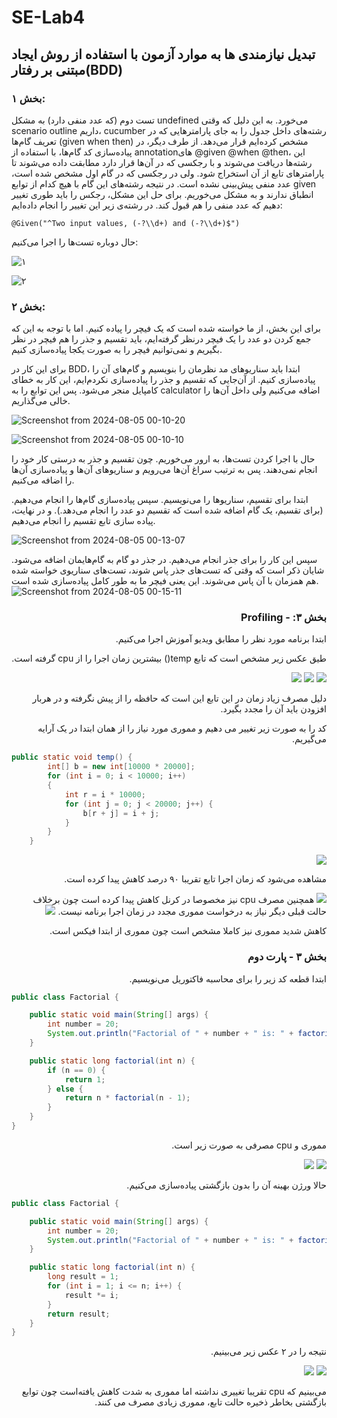 # SE-Lab4

## تبدیل نیازمندی ها به موارد آزمون با استفاده از روش ایجاد مبتنی بر رفتار(BDD)
### بخش ۱:
تست دوم (که عدد منفی دارد) به مشکل undefined می‌خورد. به این دلیل که وقتی scenario outline داریم، cucumber رشته‌های داخل جدول را به جای پارامتر‌هایی که در تعریف گام‌ها (given when then) مشخص کرده‌ایم قرار می‌دهد. از طرف دیگر، در پیاده‌سازی کد گام‌ها، با استفاده از annotation‌های @given  @when @then، این رشته‌ها دریافت می‌شوند و با رجکسی که در آن‌ها قرار دارد مطابقت داده می‌شوند تا پارامتر‌های تابع از آن استخراج شود. ولی در رجکسی که در گام اول مشخص شده است، عدد منفی پیش‌بینی نشده است. در نتیجه رشته‌های این گام با هیچ کدام از توابع given انطباق ندارند و به مشکل می‌خوریم. برای حل این مشکل، رجکس را باید طوری تغییر دهیم که عدد منفی را هم قبول کند. در رشته‌ی زیر این تغییر را انجام داده‌ایم:

    @Given("^Two input values, (-?\\d+) and (-?\\d+)$")
    
حال دوباره تست‌ها را اجرا می‌کنیم:

![۱](https://github.com/user-attachments/assets/fee42429-78f2-4f1b-abb8-cacfb903fad2)

![۲](https://github.com/user-attachments/assets/5a2da369-e67b-4476-b434-a4eebbe1eafe)


### بخش ۲:

برای این بخش، از ما خواسته شده است که یک فیچر را پیاده کنیم.
اما با توجه به این که جمع کردن دو عدد را یک فیچر درنظر گرفته‌ایم،
باید تقسیم و جذر را هم فیچر در نظر بگیریم و نمی‌توانیم فیچر را به صورت یکجا پیاده‌سازی کنیم.

برای این کار در BDD، ابتدا باید سناریو‌های مد نظرمان را بنویسیم و گام‌های آن را پیاده‌سازی کنیم.
از آن‌جایی که تقسیم و جذر را پیاده‌سازی نکردم‌ایم، این کار به خطای کامپایل منجر می‌شود. 
پس این توابع را به calculator اضافه می‌کنیم ولی داخل آن‌ها را خالی می‌گذاریم.

![Screenshot from 2024-08-05 00-10-20](https://github.com/user-attachments/assets/e8e23d30-134f-4f3b-9f82-c7c221a73deb)

![Screenshot from 2024-08-05 00-10-10](https://github.com/user-attachments/assets/7fda5738-ce06-4065-8c18-348c840ef0d4)


حال با اجرا کردن تست‌ها، به ارور می‌خوریم. چون تقسیم و جذر به درستی کار خود را انجام نمی‌دهند.
پس به ترتیب سراغ آن‌ها می‌رویم و سناریو‌های آن‌ها و پیاده‌سازی آن‌ها را اضافه می‌کنیم.

ابتدا برای تقسیم، سناریو‌ها را می‌نویسیم. سپس پیاده‌سازی گام‌ها را انجام می‌دهیم.
(برای تقسیم، یک گام اضافه شده است که تقسیم دو عدد را انجام می‌دهد.).
و در نهایت، پیاده ‌سازی تابع تقسیم را انجام می‌دهیم.

![Screenshot from 2024-08-05 00-13-07](https://github.com/user-attachments/assets/c0aaf921-fbb6-4ccf-8eac-b5a2724476a6)

سپس این کار را برای جذر انجام می‌دهیم. در جذر دو گام به گام‌هایمان اضافه می‌شود.
شایان ذکر است که وقتی که تست‌های جذر پاس شوند، تست‌های سناریو‌ی خواسته شده هم همزمان با آن پاس می‌شوند.
این یعنی فیچر ما به طور کامل پیاده‌سازی شده است.
![Screenshot from 2024-08-05 00-15-11](https://github.com/user-attachments/assets/855c0900-27c0-4fe2-bb75-df48c516abce)

<div dir="rtl">

### بخش ۳: - Profiling
ابتدا برنامه مورد نظر را مطابق ویدیو آموزش اجرا می‌کنیم. 

طیق عکس زیر مشخص است که تابع temp() بیشترین زمان اجرا را از cpu گرفته است.

<img src="src/image/first.png">
<img src="src/image/cpu.png">
<img src="src/image/mem.png">

دلیل مصرف زیاد زمان در این تابع این است که حافظه را از پیش نگرفته و در هربار افزودن باید آن را مجدد بگیرد.

کد را به صورت زیر تغییر می دهیم و مموری مورد نیاز را از همان ابتدا در یک آرایه می‌گیریم.

<div dir="ltr">

```java
public static void temp() {
        int[] b = new int[10000 * 20000];
        for (int i = 0; i < 10000; i++)
        {
            int r = i * 10000;
            for (int j = 0; j < 20000; j++) {
                b[r + j] = i + j;
            }
        }
    }
```

<div dir="rtl">

<img src="src/image/second.png">

مشاهده می‌شود که زمان اجرا تابع تقریبا ۹۰ درصد کاهش پیدا کرده است.

<img src="src/image/cpu2.png">
همچنین مصرف cpu نیز مخصوصا در کرنل کاهش پیدا کرده است چون برخلاف حالت قبلی دیگر نیاز به درخواست مموری مجدد در زمان اجرا برنامه نیست.


<img src="src/image/forth.png">

کاهش شدید مموری نیز کاملا مشخص است چون مموری از ابتدا فیکس است.


### بخش ۳ - پارت دوم
ابتدا قطعه کد زیر را برای محاسبه فاکتوریل می‌نویسیم.

<div dir="ltr">

````java
public class Factorial {

    public static void main(String[] args) {
        int number = 20;
        System.out.println("Factorial of " + number + " is: " + factorial(number));
    }

    public static long factorial(int n) {
        if (n == 0) {
            return 1;
        } else {
            return n * factorial(n - 1);
        }
    }
}

````
<div dir="rtl">


مموری و cpu مصرفی به صورت زیر است.

<img src="src/image/mem3.png">
<img src="src/image/cpu3.png">

حالا ورژن بهینه آن را بدون بازگشتی پیاده‌سازی می‌کنیم.

<div dir="ltr">


```java
public class Factorial {

    public static void main(String[] args) {
        int number = 20;
        System.out.println("Factorial of " + number + " is: " + factorial(number));
    }

    public static long factorial(int n) {
        long result = 1;
        for (int i = 1; i <= n; i++) {
            result *= i;
        }
        return result;
    }
}

```

<div dir="rtl">

نتیجه را در ۲ عکس زیر می‌بینیم.

<img src="src/image/mem4.png">
<img src="src/image/cpu4.png">

می‌بینیم که cpu تقریبا تغییری نداشته اما مموری به شدت کاهش یافته‌است چون توابع بازگشتی بخاطر ذخیره حالت تابع، مموری زیادی مصرف می کنند.

